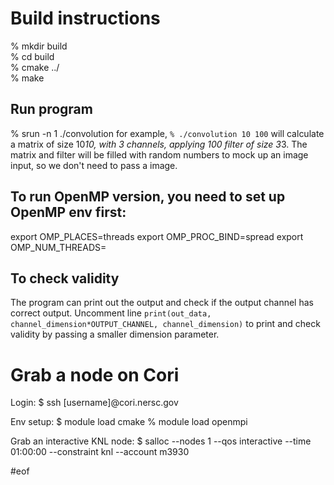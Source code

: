 # Build instructions

% mkdir build  
% cd build  
% cmake ../  
% make

## Run program

% srun -n 1 ./convolution <dimension of matrix>
for example, `% ./convolution 10 100` will calculate a matrix of size 10*10, with 3 channels, applying 100 filter of size 3*3. The matrix and filter will be filled with random numbers to mock up an image input, so we don't need to pass a image.

## To run OpenMP version, you need to set up OpenMP env first:

export OMP_PLACES=threads
export OMP_PROC_BIND=spread
export OMP_NUM_THREADS=<number of threads>

## To check validity

The program can print out the output and check if the output channel has correct output. Uncomment line `print(out_data, channel_dimension*OUTPUT_CHANNEL, channel_dimension)` to print and check validity by passing a smaller dimension parameter.

# Grab a node on Cori

Login:
$ ssh [username]@cori.nersc.gov

Env setup:
$ module load cmake
% module load openmpi

Grab an interactive KNL node:
$ salloc --nodes 1 --qos interactive --time 01:00:00 --constraint knl --account m3930

#eof
